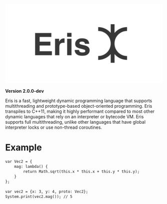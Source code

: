 ![Eris](logo.png)

**Version 2.0.0-dev**

Eris is a fast, lightweight dynamic programming language that supports multithreading and prototype-based object-oriented programming. Eris transpiles to C++11, making it highly performant compared to most other dynamic languages that rely on an interpreter or bytecode VM. Eris supports full multithreading, unlike other languages that have global interpreter locks or use non-thread coroutines.

# Example
```
var Vec2 = {
    mag: lambda() {
        return Math.sqrt(this.x * this.x + this.y * this.y);
    }
};

var vec2 = {x: 3, y: 4, proto: Vec2};
System.print(vec2.mag()); // 5
